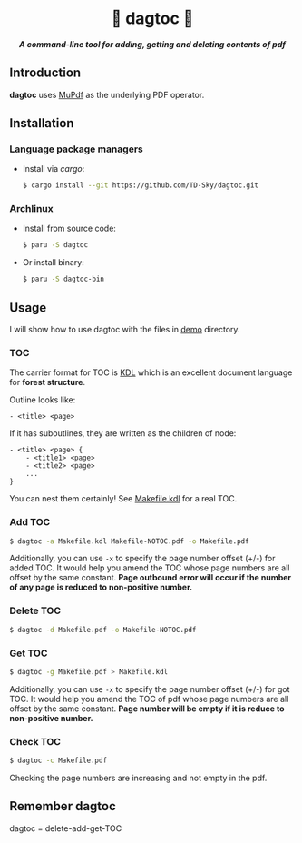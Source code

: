 <h1 align="center">🦀 dagtoc 📖</h1>

<h5 align="center">A command-line tool for adding, getting and deleting contents of pdf</h5>

## Introduction

**dagtoc** uses [MuPdf](https://mupdf.com/) as the underlying PDF operator.



## Installation

### Language package managers

- Install via *cargo*:

   ```bash
   $ cargo install --git https://github.com/TD-Sky/dagtoc.git
   ```

### Archlinux

- Install from source code:

  ```bash
  $ paru -S dagtoc
  ```

- Or install binary:

  ```bash
  $ paru -S dagtoc-bin
  ```



## Usage

I will show how to use dagtoc with the files in [demo](./demo/) directory.

### TOC

The carrier format for TOC is [KDL](https://kdl.dev/) which is an excellent document language
for **forest structure**.

Outline looks like:

```
- <title> <page>
```

If it has suboutlines, they are written as the children of node:

```
- <title> <page> {
    - <title1> <page>
    - <title2> <page>
    ...
}
```

You can nest them certainly! See [Makefile.kdl](./demo/Makefile.kdl) for a real TOC.

### Add TOC

```bash
$ dagtoc -a Makefile.kdl Makefile-NOTOC.pdf -o Makefile.pdf
```

Additionally, you can use `-x` to specify the page number offset (+/-) for added TOC.
It would help you amend the TOC whose page numbers are all offset by the same constant.
**Page outbound error will occur if the number of any page is reduced to non-positive number.**

### Delete TOC

```bash
$ dagtoc -d Makefile.pdf -o Makefile-NOTOC.pdf
```

### Get TOC

```bash
$ dagtoc -g Makefile.pdf > Makefile.kdl
```

Additionally, you can use `-x` to specify the page number offset (+/-) for got TOC.
It would help you amend the TOC of pdf whose page numbers are all offset by the same constant.
**Page number will be empty if it is reduce to non-positive number.**

### Check TOC

```bash
$ dagtoc -c Makefile.pdf
```

Checking the page numbers are increasing and not empty in the pdf.



## Remember dagtoc

dagtoc = delete-add-get-TOC
